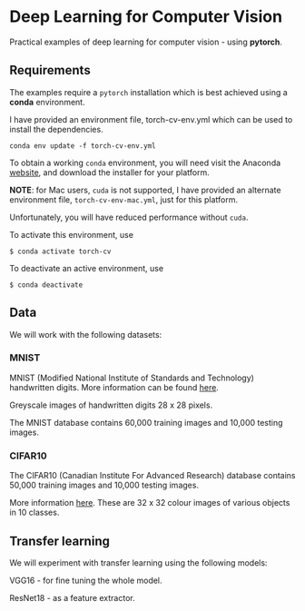 # Deep Learning for Computer Vision

Practical examples of deep learning for computer vision - using **pytorch**.

## Requirements

The examples require a `pytorch` installation which is best achieved using a **conda** environment.

I have provided an environment file, torch-cv-env.yml which can be used to install the dependencies.

    conda env update -f torch-cv-env.yml

To obtain a working `conda` environment, you will need visit the Anaconda
[website](https://www.anaconda.com/products/individual),
and download the installer for your platform.

**NOTE**: for Mac users, `cuda` is not supported,
I have provided an alternate environment file, `torch-cv-env-mac.yml`, just for this platform.

Unfortunately, you will have reduced performance without `cuda`.

To activate this environment, use

    $ conda activate torch-cv

To deactivate an active environment, use

    $ conda deactivate

## Data

We will work with the following datasets:

### MNIST

MNIST (Modified National Institute of Standards and Technology) handwritten digits.
More information can be found [here](http://yann.lecun.com/exdb/mnist/).

Greyscale images of handwritten digits 28 x 28 pixels.

The MNIST database contains 60,000 training images and 10,000 testing images.

### CIFAR10

The CIFAR10 (Canadian Institute For Advanced Research) database contains 50,000 training images and 10,000 testing images.

More information [here](https://www.cs.toronto.edu/~kriz/cifar.html).
These are 32 x 32 colour images of various objects in 10 classes.

## Transfer learning

We will experiment with transfer learning using the following models:

VGG16 - for fine tuning the whole model.

ResNet18 - as a feature extractor.
